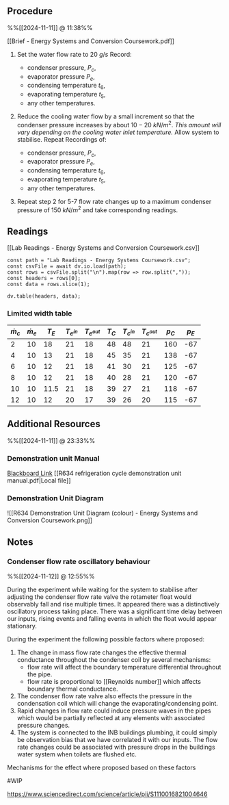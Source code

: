 
## Procedure
%%[[2024-11-11]] @ 11:38%%

[[Brief - Energy Systems and Conversion Coursework.pdf]]

1. Set the water flow rate to $20 \ g/s$
	Record: 
	- condenser pressure, $P_{c}$, 
	- evaporator pressure $P_{e}$, 
	- condensing temperature $t_{6}$, 
	- evaporating temperature $t_{5}$, 
	- any other temperatures.

2. Reduce the cooling water flow by a small increment so that the condenser pressure increases by about $10-20 \ kN/m^{2}$. 
	*This amount will vary depending on the cooling water inlet temperature.*
	Allow system to stabilise.
	Repeat Recordings of:
	- condenser pressure, $P_{c}$, 
	- evaporator pressure $P_{e}$, 
	- condensing temperature $t_{6}$, 
	- evaporating temperature $t_{5}$, 
	- any other temperatures.

3. Repeat step 2 for 5-7 flow rate changes up to a maximum condenser pressure of $150 \ kN/m^{2}$ and take corresponding readings.

## Readings

[[Lab Readings - Energy Systems and Conversion Coursework.csv]]

```dataviewjs
const path = "Lab Readings - Energy Systems Coursework.csv";
const csvFile = await dv.io.load(path);
const rows = csvFile.split("\n").map(row => row.split(","));
const headers = rows[0];
const data = rows.slice(1);

dv.table(headers, data);
```

### Limited width table

| $\dot m_{c}$ | $\dot m_{e}$ | $T_{E}$ | $T_{e^{in}}$ | $T_{e^{out}}$ | $T_{C}$ | $T_{c^{in}}$ | $T_{c^{out}}$ | $p_{C}$ | $p_{E}$ |
| ------------ | ------------ | ------- | ------------ | ------------- | ------- | ------------ | ------------- | ------- | ------- |
| 2            | 10           | 18      | 21           | 18            | 48      | 48           | 21            | 160     | -67     |
| 4            | 10           | 13      | 21           | 18            | 45      | 35           | 21            | 138     | -67     |
| 6            | 10           | 12      | 21           | 18            | 41      | 30           | 21            | 125     | -67     |
| 8            | 10           | 12      | 21           | 18            | 40      | 28           | 21            | 120     | -67     |
| 10           | 10           | 11.5    | 21           | 18            | 39      | 27           | 21            | 118     | -67     |
| 12           | 10           | 12      | 20           | 17            | 39      | 26           | 20            | 115     | -67     |




## Additional Resources
%%[[2024-11-11]] @ 23:33%%

### Demonstration unit Manual
[Blackboard Link](https://blackboard.lincoln.ac.uk/ultra/courses/_200912_1/outline/file/_9801625_1)
[[R634 refrigeration cycle demonstration unit manual.pdf|Local file]]

### Demonstration Unit Diagram
![[R634 Demonstration Unit Diagram (colour) - Energy Systems and Conversion Coursework.png]]
## Notes

### Condenser flow rate oscillatory behaviour
%%[[2024-11-12]] @ 12:55%%

During the experiment while waiting for the system to stabilise after adjusting the condenser flow rate valve the rotameter float would observably fall and rise multiple times. It appeared there was a distinctively oscillatory process taking place. There was a significant time delay between our inputs, rising events and falling events in which the float would appear stationary. 

During the experiment the following possible factors where proposed:

1. The change in mass flow rate changes the effective thermal conductance throughout the condenser coil by several mechanisms:
   - flow rate will affect the boundary temperature differential throughout the pipe.  
   - flow rate is proportional to [[Reynolds number]] which affects boundary thermal conductance.
2. The condenser flow rate valve also effects the pressure in the condensation coil which will change the evaporating/condensing point.
3. Rapid changes in flow rate could induce pressure waves in the pipes which would be partially reflected at any elements with associated pressure changes.
4. The system is connected to the INB buildings plumbing, it could simply be observation bias that we have correlated it with our inputs. The flow rate changes could be associated with pressure drops in the buildings water system when toilets are flushed etc.

Mechanisms for the effect where proposed based on these factors

#WIP  

https://www.sciencedirect.com/science/article/pii/S1110016821004646

